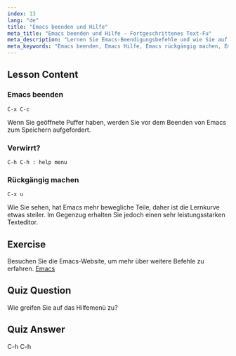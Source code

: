 ```yaml
---
index: 13
lang: "de"
title: "Emacs beenden und Hilfe"
meta_title: "Emacs beenden und Hilfe - Fortgeschrittenes Text-Fu"
meta_description: "Lernen Sie Emacs-Beendigungsbefehle und wie Sie auf Hilfe zugreifen. Verstehen Sie grundlegende Emacs-Navigation und Undo-Funktionen in diesem anfängerfreundlichen Tutorial."
meta_keywords: "Emacs beenden, Emacs Hilfe, Emacs rückgängig machen, Emacs Tutorial, Linux Texteditor, Anfängerleitfaden"
---
```


## Lesson Content

### Emacs beenden

```
C-x C-c
```

Wenn Sie geöffnete Puffer haben, werden Sie vor dem Beenden von Emacs zum Speichern aufgefordert.

### Verwirrt?

```
C-h C-h : help menu
```

### Rückgängig machen

```
C-x u
```

Wie Sie sehen, hat Emacs mehr bewegliche Teile, daher ist die Lernkurve etwas steiler. Im Gegenzug erhalten Sie jedoch einen sehr leistungsstarken Texteditor.

## Exercise

Besuchen Sie die Emacs-Website, um mehr über weitere Befehle zu erfahren. [Emacs](https://www.gnu.org/software/emacs/)

## Quiz Question

Wie greifen Sie auf das Hilfemenü zu?

## Quiz Answer

C-h C-h
